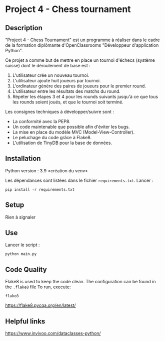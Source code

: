 # Project 4 - Chess tournament

## Description

"Project 4 - Chess Tournament" est un programme à réaliser dans le cadre de la formation diplômante d'OpenClassrooms "Développeur d'application Python".

Ce projet a comme but de mettre en place un tournoi d'échecs (système suisse) dont le déroulement de base est : 

1) L'utilisateur crée un nouveau tournoi.
2) L'utilisateur ajoute huit joueurs par tournoi.
3) L'ordinateur génère des paires de joueurs pour le premier round.
4) L'utilisateur entre les résultats des matchs du round.
5) Répéter les étapes 3 et 4 pour les rounds suivants jusqu'à ce que tous les rounds soient joués, et que le tournoi soit terminé.

Les consignes techniques à développer/suivre sont :
- La conformité avec la PEP8.
- Un code maintenable que possible afin d'éviter les bugs.
- La mise en place du modèle MVC (Model-View-Controller).
- Le peluchage du code grâce à Flake8.
- L'utilisation de TinyDB pour la base de données.

## Installation

Python version : 3.9
<création du venv>

Les dépendances sont listées dans le fichier `requirements.txt`.
Lancer :

```
pip install -r requirements.txt
```

## Setup

Rien à signaler

## Use
Lancer le script :

```
python main.py
```

## Code Quality

Flake8 is used to keep the code clean.
The configuration can be found in the `.flake8` file
To run, execute:
```
flake8
```

https://flake8.pycqa.org/en/latest/

## Helpful links

https://www.invivoo.com/dataclasses-python/
